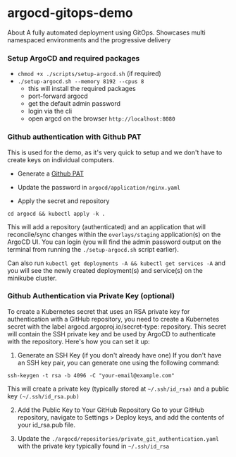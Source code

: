 # argocd-gitops-demo
About A fully automated deployment using GitOps. Showcases multi namespaced environments and the progressive delivery

### Setup ArgoCD and required packages

-  `chmod +x ./scripts/setup-argocd.sh` (if required)
-  `./setup-argocd.sh --memory 8192 --cpus 8`
    - this will install the required packages
    - port-forward argocd
    - get the default admin password
    - login via the cli
    - open argcd on the browser `http://localhost:8080`


### Github authentication with Github PAT
This is used for the demo, as it's very quick to setup and we don't have to create keys on individual computers.

- Generate a [Github PAT](https://docs.github.com/en/authentication/keeping-your-account-and-data-secure/managing-your-personal-access-tokens)

- Update the password in `argocd/application/nginx.yaml`

- Apply the secret and repository

`cd argocd && kubectl apply -k .` 

This will add a repository (authenticated) and an application that will reconcile/sync changes within the `overlays/staging` application(s) on the ArgoCD UI. You can login (you will find the admin password output on the terminal from running the `./setup-argocd.sh` script earlier).

Can also run `kubectl get deployments -A && kubectl get services -A` and you will see the newly created deployment(s) and service(s) on the minikube cluster.


### Github Authentication via Private Key (optional)

To create a Kubernetes secret that uses an RSA private key for authentication with a GitHub repository, you need to create a Kubernetes secret with the label argocd.argoproj.io/secret-type: repository. This secret will contain the SSH private key and be used by ArgoCD to authenticate with the repository. Here's how you can set it up:

1. Generate an SSH Key (if you don't already have one)
If you don't have an SSH key pair, you can generate one using the following command:

```
ssh-keygen -t rsa -b 4096 -C "your-email@example.com"
```
This will create a private key (typically stored at `~/.ssh/id_rsa)` and a public key `(~/.ssh/id_rsa.pub)`

2. Add the Public Key to Your GitHub Repository
Go to your GitHub repository, navigate to Settings > Deploy keys, and add the contents of your id_rsa.pub file.

3. Update the `./argocd/repositories/private_git_authentication.yaml` with the private key typically found in `~/.ssh/id_rsa`

